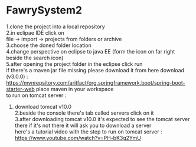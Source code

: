 # FawrySystem2
1.clone the project into a local repository <br>
2.in eclipae IDE click on <br>
file -> import -> projects from folders or archive <br>
3.choose the doned folder location <br>
4.change perspective on eclipse to java EE (form the icon on far right beside the search icon)<br>
5.after opening the project folder in the eclipse click run <br>
if there's a maven jar file missing please download it from here download (v3.0.0) : https://mvnrepsitory.com/aritfact/org.springframework.boot/spring-boot-starter-web place maven in your workspace<br>
to run on tomcat server : <br>
1. download tomcat v10.0 <br>
2.beside the console there's tab called servers click on it <br>
3.after downloading tomcat v10.0 it's expected to see the tomcat server there if it's not there it will ask you to download a server <br>
here's a tutorial video with the step to run on tomcat server : https://www.youtube.com/watch?v=PH-bK3g2YmU <br>



